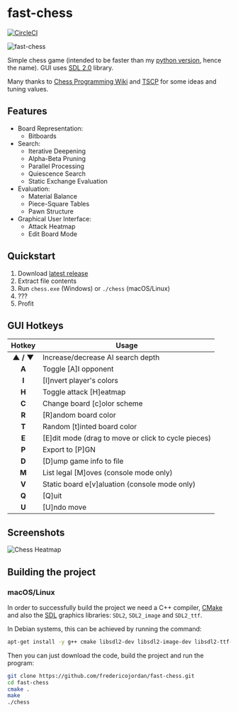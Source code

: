 # fast-chess

[![CircleCI](https://circleci.com/gh/fredericojordan/fast-chess.svg?style=svg)](https://circleci.com/gh/fredericojordan/fast-chess)

![fast-chess](http://i.imgur.com/O6rcSqu.png)

Simple chess game (intended to be faster than my [python version](https://github.com/fredericojordan/chess), hence the name). GUI uses [SDL 2.0](https://www.libsdl.org/) library.

Many thanks to [Chess Programming Wiki](http://chessprogramming.wikispaces.com) and [TSCP](http://www.tckerrigan.com/Chess/TSCP/) for some ideas and tuning values.

## Features

- Board Representation:
    - Bitboards
- Search:
    - Iterative Deepening
    - Alpha-Beta Pruning
    - Parallel Processing
    - Quiescence Search
    - Static Exchange Evaluation
- Evaluation:
    - Material Balance
    - Piece-Square Tables
    - Pawn Structure
- Graphical User Interface:
    - Attack Heatmap
    - Edit Board Mode

## Quickstart

1. Download [latest release](https://github.com/fredericojordan/fast-chess/releases)
2. Extract file contents
3. Run `chess.exe` (Windows) or `./chess` (macOS/Linux)
4. ???
5. Profit

## GUI Hotkeys

|   Hotkey    |                     Usage                           |
| :---------: | --------------------------------------------------- |
|  **▲ / ▼**  | Increase/decrease AI search depth                   |
|    **A**    | Toggle [A]I opponent                                |
|    **I**    | [I]nvert player's colors                            |
|    **H**    | Toggle attack [H]eatmap                             |
|    **C**    | Change board [c]olor scheme                         |
|    **R**    | [R]andom board color                                |
|    **T**    | Random [t]inted board color                         |
|    **E**    | [E]dit mode (drag to move or click to cycle pieces) |
|    **P**    | Export to [P]GN                                     |
|    **D**    | [D]ump game info to file                            |
|    **M**    | List legal [M]oves (console mode only)              |
|    **V**    | Static board e[v]aluation (console mode only)       |
|    **Q**    | [Q]uit                                              |
|    **U**    | [U]ndo move                                         |

## Screenshots

![Chess Heatmap](http://i.imgur.com/qvwbINN.png)

## Building the project

### macOS/Linux

In order to successfully build the project we need a C++ compiler, [CMake](https://cmake.org/) and also the [SDL](https://www.libsdl.org/) graphics libraries: `SDL2`, `SDL2_image` and `SDL2_ttf`.

In Debian systems, this can be achieved by running the command:

```bash
apt-get install -y g++ cmake libsdl2-dev libsdl2-image-dev libsdl2-ttf-dev
```

Then you can just download the code, build the project and run the program:

```bash
git clone https://github.com/fredericojordan/fast-chess.git
cd fast-chess
cmake .
make
./chess
```
